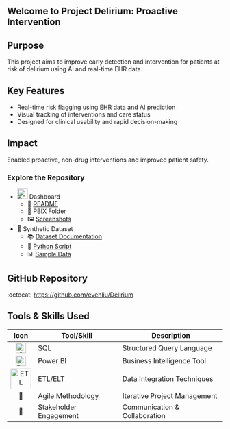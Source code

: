 ## Welcome to Project Delirium: Proactive Intervention

## Purpose
This project aims to improve early detection and intervention for patients at risk of delirium using AI and real-time EHR data.

## Key Features
- Real-time risk flagging using EHR data and AI prediction
- Visual tracking of interventions and care status
- Designed for clinical usability and rapid decision-making

## Impact
Enabled proactive, non-drug interventions and improved patient safety.

### Explore the Repository
- <img src="https://upload.wikimedia.org/wikipedia/commons/c/cf/New_Power_BI_Logo.svg" alt="Power BI" width="24"> Dashboard
  - 📄 [README](https://github.com/evehliu/Delirium/blob/main/README.md)
  - 📁 PBIX Folder
  - 🖼️ [Screenshots](assets/dashboard_preview.png)
- 🧪 Synthetic Dataset
  - 📚 [Dataset Documentation](https://github.com/evehliu/Delirium/blob/main/Synthetic%20Dataset/README.md)
  - 🐍 [Python Script](https://github.com/evehliu/Delirium/blob/main/Synthetic%20Dataset/generate_datasets.py)
  - 📊 [Sample Data](https://github.com/evehliu/Delirium/tree/main/Synthetic%20Dataset/Sample%20Data)
    
## GitHub Repository 
:octocat: https://github.com/evehliu/Delirium

## Tools & Skills Used

| Icon                                                                                     | Tool/Skill             | Description                     |
|------------------------------------------------------------------------------------------|------------------------|---------------------------------|
| <div align="center"><img src="https://upload.wikimedia.org/wikipedia/commons/d/d7/SQL_Image.svg" alt="SQL" width="24"></div> | SQL                    | Structured Query Language       |
| <div align="center"><img src="https://upload.wikimedia.org/wikipedia/commons/c/cf/New_Power_BI_Logo.svg" alt="Power BI" width="24"></div> | Power BI               | Business Intelligence Tool      |
| <div align="center"><img src="https://upload.wikimedia.org/wikipedia/commons/2/2f/Etl-process.svg" alt="ETL" width="48"></div> | ETL/ELT                | Data Integration Techniques     |
| <div align="center">🧭</div>                                                              | Agile Methodology      | Iterative Project Management    |
| <div align="center">🤝</div>                                                              | Stakeholder Engagement | Communication & Collaboration   |
